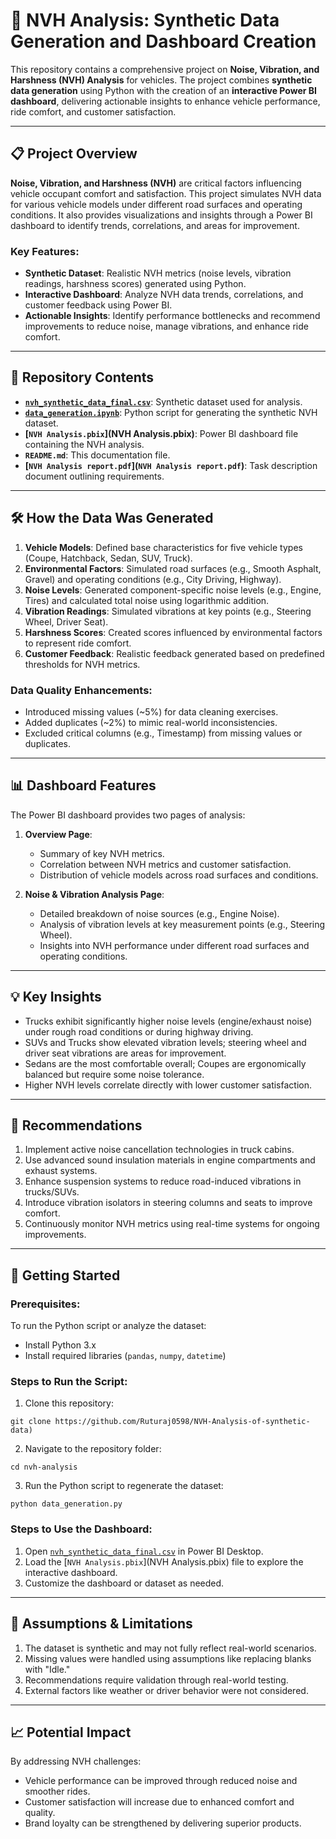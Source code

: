 # 🚗 NVH Analysis: Synthetic Data Generation and Dashboard Creation  

This repository contains a comprehensive project on **Noise, Vibration, and Harshness (NVH) Analysis** for vehicles. The project combines **synthetic data generation** using Python with the creation of an **interactive Power BI dashboard**, delivering actionable insights to enhance vehicle performance, ride comfort, and customer satisfaction.  

---

## 📋 Project Overview  

**Noise, Vibration, and Harshness (NVH)** are critical factors influencing vehicle occupant comfort and satisfaction. This project simulates NVH data for various vehicle models under different road surfaces and operating conditions. It also provides visualizations and insights through a Power BI dashboard to identify trends, correlations, and areas for improvement.  

### Key Features:  
- **Synthetic Dataset**: Realistic NVH metrics (noise levels, vibration readings, harshness scores) generated using Python.  
- **Interactive Dashboard**: Analyze NVH data trends, correlations, and customer feedback using Power BI.  
- **Actionable Insights**: Identify performance bottlenecks and recommend improvements to reduce noise, manage vibrations, and enhance ride comfort.  

---

## 📂 Repository Contents  

- **[`nvh_synthetic_data_final.csv`](nvh_synthetic_data_final.csv)**: Synthetic dataset used for analysis.  
- **[`data_generation.ipynb`](data_generation.ipynb)**: Python script for generating the synthetic NVH dataset.  
- **[`NVH Analysis.pbix`](NVH Analysis.pbix)**: Power BI dashboard file containing the NVH analysis.  
- **`README.md`**: This documentation file.  
- **[`NVH Analysis report.pdf`](`NVH Analysis report.pdf`)**: Task description document outlining requirements.  

---

## 🛠️ How the Data Was Generated  

1. **Vehicle Models**: Defined base characteristics for five vehicle types (Coupe, Hatchback, Sedan, SUV, Truck).  
2. **Environmental Factors**: Simulated road surfaces (e.g., Smooth Asphalt, Gravel) and operating conditions (e.g., City Driving, Highway).  
3. **Noise Levels**: Generated component-specific noise levels (e.g., Engine, Tires) and calculated total noise using logarithmic addition.  
4. **Vibration Readings**: Simulated vibrations at key points (e.g., Steering Wheel, Driver Seat).  
5. **Harshness Scores**: Created scores influenced by environmental factors to represent ride comfort.  
6. **Customer Feedback**: Realistic feedback generated based on predefined thresholds for NVH metrics.

### Data Quality Enhancements:
- Introduced missing values (~5%) for data cleaning exercises.
- Added duplicates (~2%) to mimic real-world inconsistencies.
- Excluded critical columns (e.g., Timestamp) from missing values or duplicates.

---

## 📊 Dashboard Features  

The Power BI dashboard provides two pages of analysis:  

1. **Overview Page**:
   - Summary of key NVH metrics.
   - Correlation between NVH metrics and customer satisfaction.
   - Distribution of vehicle models across road surfaces and conditions.

2. **Noise & Vibration Analysis Page**:
   - Detailed breakdown of noise sources (e.g., Engine Noise).
   - Analysis of vibration levels at key measurement points (e.g., Steering Wheel).
   - Insights into NVH performance under different road surfaces and operating conditions.

---

## 💡 Key Insights  

- Trucks exhibit significantly higher noise levels (engine/exhaust noise) under rough road conditions or during highway driving.
- SUVs and Trucks show elevated vibration levels; steering wheel and driver seat vibrations are areas for improvement.
- Sedans are the most comfortable overall; Coupes are ergonomically balanced but require some noise tolerance.
- Higher NVH levels correlate directly with lower customer satisfaction.

---

## 🚀 Recommendations  

1. Implement active noise cancellation technologies in truck cabins.
2. Use advanced sound insulation materials in engine compartments and exhaust systems.
3. Enhance suspension systems to reduce road-induced vibrations in trucks/SUVs.
4. Introduce vibration isolators in steering columns and seats to improve comfort.
5. Continuously monitor NVH metrics using real-time systems for ongoing improvements.

---

## 🔧 Getting Started  

### Prerequisites:
To run the Python script or analyze the dataset:
- Install Python 3.x
- Install required libraries (`pandas`, `numpy`, `datetime`)  

### Steps to Run the Script:
1. Clone this repository:
```
git clone https://github.com/Ruturaj0598/NVH-Analysis-of-synthetic-data)
```
2. Navigate to the repository folder:
```
cd nvh-analysis
```
3. Run the Python script to regenerate the dataset:
```
python data_generation.py
```


### Steps to Use the Dashboard:
1. Open [`nvh_synthetic_data_final.csv`](nvh_synthetic_data_final.csv) in Power BI Desktop.
2. Load the [`NVH Analysis.pbix`](NVH Analysis.pbix) file to explore the interactive dashboard.
3. Customize the dashboard or dataset as needed.

---

## 📝 Assumptions & Limitations  

1. The dataset is synthetic and may not fully reflect real-world scenarios.
2. Missing values were handled using assumptions like replacing blanks with "Idle."
3. Recommendations require validation through real-world testing.
4. External factors like weather or driver behavior were not considered.

---

## 📈 Potential Impact  

By addressing NVH challenges:  
- Vehicle performance can be improved through reduced noise and smoother rides.
- Customer satisfaction will increase due to enhanced comfort and quality.
- Brand loyalty can be strengthened by delivering superior products.
